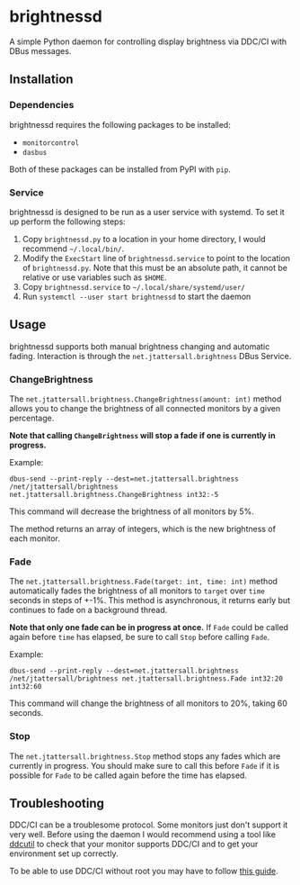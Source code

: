 # brightnessd
A simple Python daemon for controlling display brightness via DDC/CI with DBus messages.

## Installation
### Dependencies
brightnessd requires the following packages to be installed:
- `monitorcontrol`
- `dasbus`

Both of these packages can be installed from PyPI with `pip`.

### Service
brightnessd is designed to be run as a user service with systemd. To set it up perform the following steps:

1. Copy `brightnessd.py` to a location in your home directory, I would recommend `~/.local/bin/`.
1. Modify the `ExecStart` line of `brightnessd.service` to point to the location of `brightnessd.py`. Note that this must be an absolute path, it cannot be relative or use variables such as `$HOME`.
1. Copy `brightnessd.service` to `~/.local/share/systemd/user/`
1. Run `systemctl --user start brightnessd` to start the daemon

## Usage
brightnessd supports both manual brightness changing and automatic fading. Interaction is through the `net.jtattersall.brightness` DBus Service.

### ChangeBrightness
The `net.jtattersall.brightness.ChangeBrightness(amount: int)` method allows you to change the brightness of all connected monitors by a given percentage.

**Note that calling `ChangeBrightness` will stop a fade if one is currently in progress.**

Example:
```
dbus-send --print-reply --dest=net.jtattersall.brightness /net/jtattersall/brightness net.jtattersall.brightness.ChangeBrightness int32:-5
```

This command will decrease the brightness of all monitors by 5%.

The method returns an array of integers, which is the new brightness of each monitor.

### Fade
The `net.jtattersall.brightness.Fade(target: int, time: int)` method automatically fades the brightness of all monitors to `target` over `time` seconds in steps of +-1%. This method is asynchronous, it returns early but continues to fade on a background thread.

**Note that only one fade can be in progress at once.** If `Fade` could be called again before `time` has elapsed, be sure to call `Stop` before calling `Fade`.

Example:
```
dbus-send --print-reply --dest=net.jtattersall.brightness /net/jtattersall/brightness net.jtattersall.brightness.Fade int32:20 int32:60
```

This command will change the brightness of all monitors to 20%, taking 60 seconds.

### Stop
The `net.jtattersall.brightness.Stop` method stops any fades which are currently in progress. You should make sure to call this before `Fade` if it is possible for `Fade` to be called again before the time has elapsed.

## Troubleshooting
DDC/CI can be a troublesome protocol. Some monitors just don't support it very well. Before using the daemon I would recommend using a tool like [ddcutil](https://www.ddcutil.com/) to check that your monitor supports DDC/CI and to get your environment set up correctly.

To be able to use DDC/CI without root you may have to follow [this guide](https://www.ddcutil.com/i2c_permissions/).
